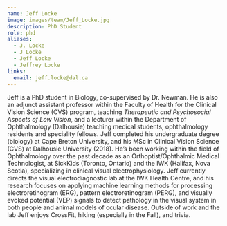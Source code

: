 ```yaml
---
name: Jeff Locke
image: images/team/Jeff_Locke.jpg
description: PhD Student
role: phd
aliases:
  - J. Locke
  - J Locke
  - Jeff Locke
  - Jeffrey Locke
links:
  email: jeff.locke@dal.ca
---
```


Jeff is a PhD student in Biology, co-supervised by Dr. Newman. He is also an adjunct assistant professor within the Faculty of Health for the Clinical Vision Science (CVS) program, teaching _Therapeutic and Psychosocial Aspects of Low Vision_, and a lecturer within the Department of Ophthalmology (Dalhousie) teaching medical students, ophthalmology residents and speciality fellows. Jeff completed his undergraduate degree (biology) at Cape Breton University, and his MSc in Clinical Vision Science (CVS) at Dalhousie University (2018). He’s been working within the field of Ophthalmology over the past decade as an Orthoptist/Ophthalmic Medical Technologist, at SickKids (Toronto, Ontario) and the IWK (Halifax, Nova Scotia), specializing in clinical visual electrophysiology. Jeff currently directs the visual electrodiagnostic lab at the IWK Health Centre, and his research focuses on applying machine learning methods for processing electroretinogram (ERG), pattern electroretinogram (PERG), and visually evoked potential (VEP) signals to detect pathology in the visual system in both people and animal models of ocular disease.  Outside of work and the lab Jeff enjoys CrossFit, hiking (especially in the Fall), and trivia.  